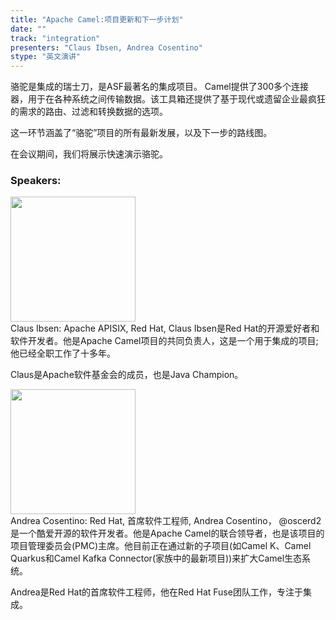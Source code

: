 ```yaml
---
title: "Apache Camel:项目更新和下一步计划"
date: "" 
track: "integration"
presenters: "Claus Ibsen, Andrea Cosentino"
stype: "英文演讲"
---
```

骆驼是集成的瑞士刀，是ASF最著名的集成项目。
Camel提供了300多个连接器，用于在各种系统之间传输数据。该工具箱还提供了基于现代或遗留企业最疯狂的需求的路由、过滤和转换数据的选项。

这一环节涵盖了“骆驼”项目的所有最新发展，以及下一步的路线图。

在会议期间，我们将展示快速演示骆驼。
 ### Speakers: 
 <img src="images/speaker/1141.png" width="200" /><br>Claus Ibsen: Apache APISIX, Red Hat, Claus Ibsen是Red Hat的开源爱好者和软件开发者。他是Apache Camel项目的共同负责人，这是一个用于集成的项目;他已经全职工作了十多年。

Claus是Apache软件基金会的成员，也是Java Champion。

 <img src="images/speaker/1141_2.png" width="200" /><br>Andrea Cosentino: Red Hat, 首席软件工程师, Andrea Cosentino， @oscerd2是一个酷爱开源的软件开发者。他是Apache Camel的联合领导者，也是该项目的项目管理委员会(PMC)主席。他目前正在通过新的子项目(如Camel K、Camel Quarkus和Camel Kafka Connector(家族中的最新项目))来扩大Camel生态系统。
 
 Andrea是Red Hat的首席软件工程师，他在Red Hat Fuse团队工作，专注于集成。

 